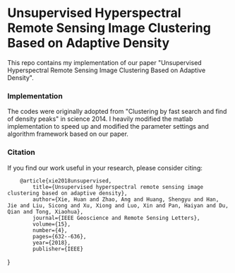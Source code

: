 # Unsupervised Hyperspectral Remote Sensing Image Clustering Based on Adaptive Density

This repo contains my implementation of our paper "Unsupervised Hyperspectral Remote Sensing Image Clustering Based on Adaptive Density". 

### Implementation
The codes were originally adopted from "Clustering by fast search and find of density peaks" in science 2014. I heavily modified the matlab implementation to speed up and modified the parameter settings and algorithm framework based on our paper. 

### Citation
If you find our work useful in your research, please consider citing:

        @article{xie2018unsupervised,
        	title={Unsupervised hyperspectral remote sensing image clustering based on adaptive density},
        	author={Xie, Huan and Zhao, Ang and Huang, Shengyu and Han, Jie and Liu, Sicong and Xu, Xiong and Luo, Xin and Pan, Haiyan and Du, Qian and Tong, Xiaohua},
        	journal={IEEE Geoscience and Remote Sensing Letters},
        	volume={15},
        	number={4},
        	pages={632--636},
        	year={2018},
        	publisher={IEEE}
}
